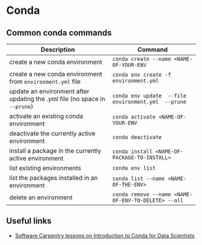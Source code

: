 # Conda


## Common conda commands


| Description | Command |
|---------|-------------|
| create a new conda environment | `conda create --name <NAME-OF-YOUR-ENV` |
| create a new conda environment from `environment.yml` file | `conda env create -f environment.yml` |
| update an environment after updating the .yml file (no space in `--prune`) | `conda env update  --file environment.yml  --prune` |
| activate an existing conda environment | `conda activate <NAME-OF-YOUR-ENV` |
| deactivate the currently active environment | `conda deactivate` |
| install a package in the currently active environment | `conda install <NAME-OF-PACKAGE-TO-INSTALL>` |
| list existing environments | `conda env list` |
| list the packages installed in an environment | `conda list --name <NAME-OF-THE-ENV>` |
| delete an environment | `conda remove --name <NAME-OF-ENV-TO-DELETE> --all` |

 


## Useful links

* [Software Carpentry lessons on Introduction to Conda for Data Scientists](https://carpentries-incubator.github.io/introduction-to-conda-for-data-scientists/index.html)
